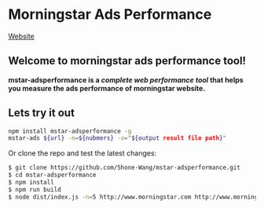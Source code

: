 # Morningstar Ads Performance

[Website](https://www.morningstar.com)

## Welcome to morningstar ads performance tool!

**mstar-adsperformance is a *complete web performance tool* that helps you measure the ads performance of morningstar website.**

 ## Lets try it out

 ```bash
npm install mstar-adsperformance -g
mstar-ads ${url} -n=${nubmers} -o="${output result file path}"
 ```

 Or clone the repo and test the latest changes:

 ```bash
 $ git clone https://github.com/Shone-Wang/mstar-adsperformance.git
 $ cd mstar-adsperformance
 $ npm install
 $ npm run build
 $ node dist/index.js -n=5 http://www.morningstar.com http://www.morningstar.com/markets.html -o="${your file path}"
 ```